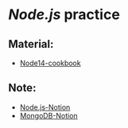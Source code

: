 # _Node.js_ practice

## Material:

-   [Node14-cookbook](https://github.com/PacktPublishing/Node.js-14-Cookbook)

## Note:

-   [Node.js-Notion](https://liemgumball.notion.site/NodeJS-5f9a064ce5554cb99c5d7f5412d50da3)
-   [MongoDB-Notion](https://liemgumball.notion.site/MongoDB-aaf063179c2744b0a6ddfeccc967b3cf)
